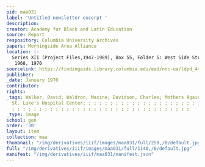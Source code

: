 ```yaml
---
pid: maa031
label: 'Untitled newsletter excerpt '
description:
creator: Academy for Black and Latin Education
source: Report
respository: Columbia University Archives
papers: Morningside Area Alliance
location: |-
  Series XII (Project Files,1947-1989), Box 55, Folder 5: West Side Street Academy,
   1968, 1970
sourcelink: https://findingaids.library.columbia.edu/ead/nnc-ua/ldpd_4412857
publisher:
_date: January 1970
contributor:
rights:
_tags: Walker, David; Waldron, Maxine; Davidson, Charles; Mothers Against Drugs (MAD);
  St. Luke's Hospital Center; ; ; ; ; ; ; ; ; ; ; ; ; ; ; ; ; ; ; ; ; ; ; ; ; ; ;
  ; ; ; ; ; ; ; ; ; ; ; ; ; ; ; ; ; ; ; ; ; ; ; ; ; ; ; ; ; ; ; ; ;
_type: image
school: gen
order: '30'
layout: item
collection: maa
thumbnail: "/img/derivatives/iiif/images/maa031/full/250,/0/default.jpg"
full: "/img/derivatives/iiif/images/maa031/full/1140,/0/default.jpg"
manifest: "/img/derivatives/iiif/maa031/manifest.json"
---
```

